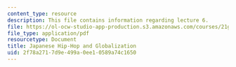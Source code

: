```yaml
---
content_type: resource
description: This file contains information regarding lecture 6.
file: https://ol-ocw-studio-app-production.s3.amazonaws.com/courses/21g-067j-cultural-performances-of-asia-fall-2005/2f78a2717d9e499a0ee10589a74c1650_MIT21G_067JF05_l6_jhh.pdf
file_type: application/pdf
resourcetype: Document
title: Japanese Hip-Hop and Globalization
uid: 2f78a271-7d9e-499a-0ee1-0589a74c1650
---
```

